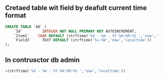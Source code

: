 ## Cretaed table wit field by deafult current time format 

```sql
CREATE TABLE `A0` (
	`Id`	     INTEGER NOT NULL PRIMARY KEY AUTOINCREMENT,
	`Item1`	   CHAR DEFAULT (strftime('%d - %m - %Y %H:%M:%S ','now','localtime')),
	`Field3`	 TEXT DEFAULT (strftime('%s-%W','now','localtime'))
);
```

## In contrusctor db admin
```sql
=(strftime('%d - %m - %Y %H:%M:%S ','now','localtime'))
```
